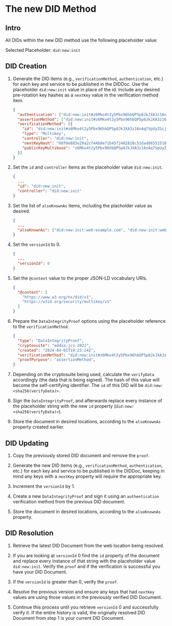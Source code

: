 # The new DID Method

## Intro

All DIDs within the new DID method use the following placeholder value:

Selected Placeholder: `did:new:init`

## DID Creation

1. Generate the DID items (e.g., `verificationMethod`, `authentication`, etc.) for each key and service to be published in the DIDDoc. Use the placeholder `did:new:init` value in place of the id. Include any desired pre-rotation key hashes as a `nextKey` value in the verification method item.

    ```json
    {
      "authentication": ["did:new:init#z6Mko4t2y5Pbx96hbQP5p8JkJXA3z16nAq7VpUyZGcjhd9ra"],
      "assertionMethod": ["did:new:init#z6Mko4t2y5Pbx96hbQP5p8JkJXA3z16nAq7VpUyZGcjhd9ra"],
      "verificationMethod": [{
        "id": "did:new:init#z6Mko4t2y5Pbx96hbQP5p8JkJXA3z16nAq7VpUyZGcjhd9ra",
        "type": "Multikey",
        "controller": "did:new:init",
        "nextKeyHash": "0df0e885e20a2cf44b8e71b45f2402818c51dad0855151895cecf8780dfceeed",
        "publicKeyMultibase": "z6Mko4t2y5Pbx96hbQP5p8JkJXA3z16nAq7VpUyZGcjhd9ra"
      }]
    }
    ```

1. Set the `id` and `controller` items as the placeholder value `did:new:init`.

    ```json
    {
      ...
      "id": "did:new:init",
      "controller": "did:new:init"
    }
    ```

1. Set the list of `alsoKnownAs` items, including the placholder value as desired.

    ```json
    {
      ...
      "alsoKnownAs": ["did:new:init:web:example.com", "did:new:init:web:example.ca"]
    }
    ```

1. Set the `versionId` to 0.

    ```json
    {
      ...
      "versionId": 0
    }
    ```

1. Set the `@context` value to the proper JSON-LD vocabulary URIs.

    ```json
    {
      "@context": [
        "https://www.w3.org/ns/did/v1",
        "https://w3id.org/security/multikey/v1"
      ]
    }
    ```

1. Prepare the `DataIntegrityProof` options using the placeholder reference to the `verificationMethod`.

    ```json
    {
      "type": "DataIntegrityProof",
      "cryptosuite": "eddsa-jcs-2022",
      "created": "2024-04-01T19:23:24Z",
      "verificationMethod": "did:new:init#z6Mko4t2y5Pbx96hbQP5p8JkJXA3z16nAq7VpUyZGcjhd9ra",
      "proofPurpose": "assertionMethod",
    }
    ```

1. Depending on the cryptosuite being used, calculate the `verifyData` accordingly (the data that is being signed). The hash of this value will become the self-certifying identifier. The `id` of this DID will be `did:new:<sha256(verifyData)>`.

1. Sign the `DataIntegrityProof`, and afterwards replace every instance of the placeholder string with the new `id` property (`did:new:<sha256(verifyData)>`).

1. Store the document in desired locations, according to the `alsoKnownAs` property created earlier.

## DID Updating

1. Copy the previously stored DID document and remove the `proof`.

1. Generate the new DID items (e.g., `verificationMethod`, `authentication`, etc.) for each key and service to be published in the DIDDoc, keeping in mind any keys with a `nextKey` property will require the appropriate key.

1. Increment the `versionId` by 1.

1. Create a new `DataIntegrityProof` and sign it using an `authentication` verification method from the previous DID document.

1. Store the document in desired locations, according to the `alsoKnownAs` property.

## DID Resolution

1. Retrieve the latest DID Document from the web location being resolved.

1. If you are looking at `versionId` 0 find the `id` property of the document and replace every instance of that string with the placeholder value `did:new:init`. Verify the `proof` and if the verification is successful you have your DID Document.

1. If the `versionId` is greater than 0, verify the `proof`.

1. Resolve the previous version and ensure any keys that had `nextKey` values are using those values in the previously verified DID Document.

1. Continue this process until you retrieve `versionId` 0 and successfully verify it. If the entire history is valid, the originally resolved DID Document from step 1 is your current DID Document.